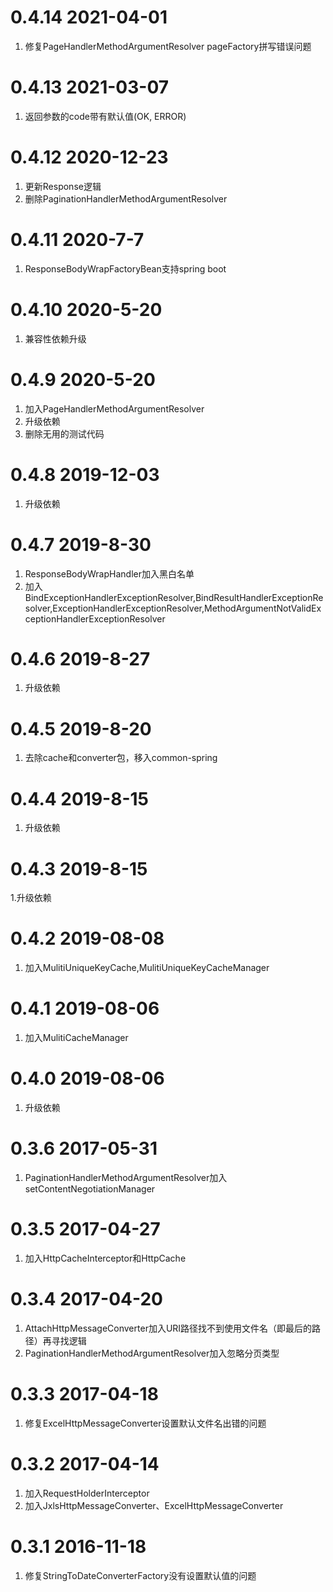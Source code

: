 # 0.4.14 2021-04-01
1. 修复PageHandlerMethodArgumentResolver pageFactory拼写错误问题

# 0.4.13 2021-03-07
1. 返回参数的code带有默认值(OK, ERROR)

# 0.4.12 2020-12-23
1. 更新Response逻辑
2. 删除PaginationHandlerMethodArgumentResolver

# 0.4.11 2020-7-7
1. ResponseBodyWrapFactoryBean支持spring boot

# 0.4.10 2020-5-20
1. 兼容性依赖升级

# 0.4.9 2020-5-20
1. 加入PageHandlerMethodArgumentResolver
2. 升级依赖
3. 删除无用的测试代码

# 0.4.8 2019-12-03
1. 升级依赖

# 0.4.7 2019-8-30
1. ResponseBodyWrapHandler加入黑白名单
2. 加入BindExceptionHandlerExceptionResolver,BindResultHandlerExceptionResolver,ExceptionHandlerExceptionResolver,MethodArgumentNotValidExceptionHandlerExceptionResolver

# 0.4.6 2019-8-27
1. 升级依赖

# 0.4.5 2019-8-20
1. 去除cache和converter包，移入common-spring

# 0.4.4 2019-8-15
1. 升级依赖

# 0.4.3 2019-8-15
1.升级依赖 

# 0.4.2 2019-08-08
1. 加入MulitiUniqueKeyCache,MulitiUniqueKeyCacheManager

# 0.4.1 2019-08-06
1. 加入MulitiCacheManager

# 0.4.0 2019-08-06
1. 升级依赖

# 0.3.6 2017-05-31
1. PaginationHandlerMethodArgumentResolver加入setContentNegotiationManager

# 0.3.5 2017-04-27
1. 加入HttpCacheInterceptor和HttpCache
	
# 0.3.4 2017-04-20
1. AttachHttpMessageConverter加入URI路径找不到使用文件名（即最后的路径）再寻找逻辑
2. PaginationHandlerMethodArgumentResolver加入忽略分页类型

# 0.3.3 2017-04-18
1. 修复ExcelHttpMessageConverter设置默认文件名出错的问题

# 0.3.2 2017-04-14
1. 加入RequestHolderInterceptor
2. 加入JxlsHttpMessageConverter、ExcelHttpMessageConverter

# 0.3.1 2016-11-18
1. 修复StringToDateConverterFactory没有设置默认值的问题
